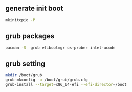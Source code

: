 ## generate init boot
```bash
mkinitcpio -P
```



## grub packages
```bash
pacman -S  grub efibootmgr os-prober intel-ucode 
```



## grub setting
```bash
mkdir /boot/grub
grub-mkconfig -o /boot/grub/grub.cfg
grub-install --target=x86_64-efi --efi-director=/boot
```

